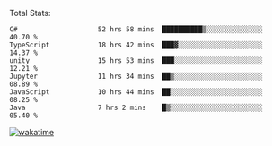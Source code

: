 Total Stats:
<!--START_SECTION:waka-->

```text
C#                    52 hrs 58 mins  ██████████▒░░░░░░░░░░░░░░   40.70 %
TypeScript            18 hrs 42 mins  ███▓░░░░░░░░░░░░░░░░░░░░░   14.37 %
unity                 15 hrs 53 mins  ███░░░░░░░░░░░░░░░░░░░░░░   12.21 %
Jupyter               11 hrs 34 mins  ██▒░░░░░░░░░░░░░░░░░░░░░░   08.89 %
JavaScript            10 hrs 44 mins  ██░░░░░░░░░░░░░░░░░░░░░░░   08.25 %
Java                  7 hrs 2 mins    █▒░░░░░░░░░░░░░░░░░░░░░░░   05.40 %
```

<!--END_SECTION:waka-->

[![wakatime](https://wakatime.com/badge/user/d6a1e036-2153-43d6-9604-0dce67457b7f.svg)](https://wakatime.com/@d6a1e036-2153-43d6-9604-0dce67457b7f)
